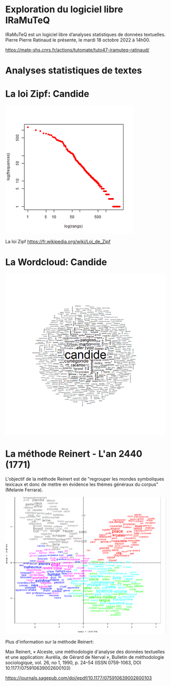 # Exploration du logiciel libre IRaMuTeQ

IRaMuTeQ est un logiciel libre d’analyses statistiques de données textuelles. Pierre Pierre Ratinaud le présente, le mardi 18 octobre 2022 à 14h00.

https://mate-shs.cnrs.fr/actions/tutomate/tuto47-iramuteq-ratinaud/


# Analyses statistiques de textes


# La loi Zipf: Candide 

![Alt text](https://raw.githubusercontent.com/roettger/Iramuteq/main/roman18_oct_2022/Voltaire_Candide_corpus_1/Voltaire_Candide_stat_1/zipf.png?raw=true "Title")


La loi Zipf https://fr.wikipedia.org/wiki/Loi_de_Zipf 


# La Wordcloud: Candide 

![Alt text](https://raw.githubusercontent.com/roettger/Iramuteq/main/roman18_oct_2022/Voltaire_Candide_corpus_1/Voltaire_Candide_wordcloud_1/nuage_1.png?raw=true "Title")


# La méthode Reinert - L'an 2440 (1771)

L'objectif de la méthode Reinert est de "regrouper les mondes symboliques lexicaux et donc de mettre en évidence les thèmes généraux du corpus" (Melanie Ferrara). 

![Alt text](https://raw.githubusercontent.com/roettger/Iramuteq/main/img/methode_reinert.PNG?raw=true "Title")

Plus d'information sur la méthode Reinert: 

Max Reinert, « Alceste, une méthodologie d'analyse des données textuelles et une application: Aurélia, de Gérard de Nerval », Bulletin de méthodologie sociologique, vol. 26, no 1,‎ 1990, p. 24–54 (ISSN 0759-1063, DOI 10.1177/075910639002600103) 

https://journals.sagepub.com/doi/epdf/10.1177/075910639002600103 



